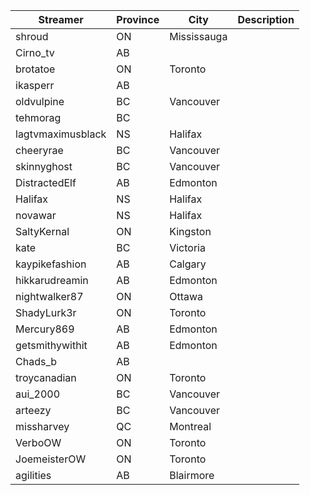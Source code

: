 | Streamer | Province | City | Description |
|----------|----------|------|-------------|
| shroud | ON | Mississauga | |
| Cirno_tv | AB | | |
| brotatoe | ON | Toronto | |
| ikasperr | AB | | |
| oldvulpine | BC | Vancouver | |
| tehmorag | BC | | |
| lagtvmaximusblack | NS | Halifax | |
| cheeryrae | BC | Vancouver | |
| skinnyghost | BC | Vancouver | |
| DistractedElf | AB | Edmonton | |
| Halifax | NS | Halifax | |
| novawar | NS | Halifax | |
| SaltyKernal | ON | Kingston | |
| kate | BC | Victoria | |
| kaypikefashion | AB | Calgary | |
| hikkarudreamin | AB | Edmonton | |
| nightwalker87 | ON | Ottawa |  |
| ShadyLurk3r | ON | Toronto |  |
| Mercury869 | AB | Edmonton |  |
| getsmithywithit | AB | Edmonton |  |
| Chads_b | AB |  |  |
| troycanadian | ON | Toronto |  |
| aui_2000 | BC | Vancouver |  |
| arteezy | BC | Vancouver |  |
| missharvey | QC | Montreal |  |
| VerboOW | ON | Toronto |  |
| JoemeisterOW | ON | Toronto |  |
| agilities | AB | Blairmore |  |

